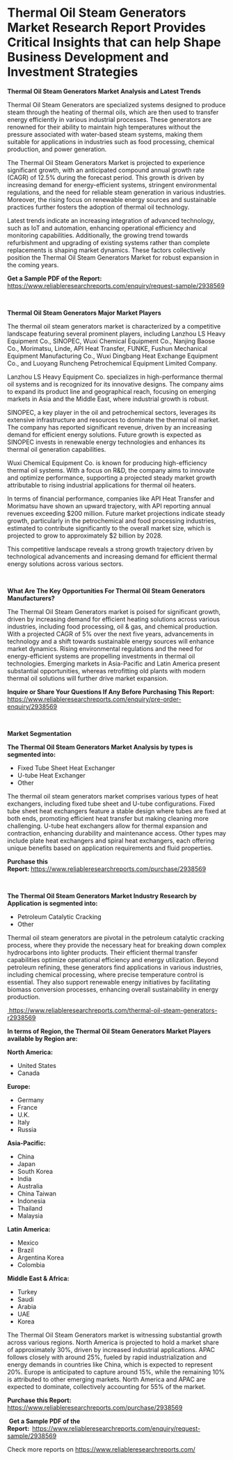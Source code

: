 <p><h1>Thermal Oil Steam Generators Market Research Report Provides Critical Insights that can help Shape Business Development and Investment Strategies</h1></p><p><strong>Thermal Oil Steam Generators Market Analysis and Latest Trends</strong></p>
<p><p>Thermal Oil Steam Generators are specialized systems designed to produce steam through the heating of thermal oils, which are then used to transfer energy efficiently in various industrial processes. These generators are renowned for their ability to maintain high temperatures without the pressure associated with water-based steam systems, making them suitable for applications in industries such as food processing, chemical production, and power generation.</p><p>The Thermal Oil Steam Generators Market is projected to experience significant growth, with an anticipated compound annual growth rate (CAGR) of 12.5% during the forecast period. This growth is driven by increasing demand for energy-efficient systems, stringent environmental regulations, and the need for reliable steam generation in various industries. Moreover, the rising focus on renewable energy sources and sustainable practices further fosters the adoption of thermal oil technology.</p><p>Latest trends indicate an increasing integration of advanced technology, such as IoT and automation, enhancing operational efficiency and monitoring capabilities. Additionally, the growing trend towards refurbishment and upgrading of existing systems rather than complete replacements is shaping market dynamics. These factors collectively position the Thermal Oil Steam Generators Market for robust expansion in the coming years.</p></p>
<p><strong>Get a Sample PDF of the Report:&nbsp;</strong> <a href="https://www.reliableresearchreports.com/enquiry/request-sample/2938569?utm_campaign=2255&utm_medium=2&utm_source=Github&utm_content=ia&utm_term=15032025&utm_id=thermal-oil-steam-generators">https://www.reliableresearchreports.com/enquiry/request-sample/2938569</a></p>
<p>&nbsp;</p>
<p><strong>Thermal Oil Steam Generators Major Market Players</strong></p>
<p><p>The thermal oil steam generators market is characterized by a competitive landscape featuring several prominent players, including Lanzhou LS Heavy Equipment Co., SINOPEC, Wuxi Chemical Equipment Co., Nanjing Baose Co., Morimatsu, Linde, API Heat Transfer, FUNKE, Fushun Mechanical Equipment Manufacturing Co., Wuxi Dingbang Heat Exchange Equipment Co., and Luoyang Runcheng Petrochemical Equipment Limited Company.</p><p>Lanzhou LS Heavy Equipment Co. specializes in high-performance thermal oil systems and is recognized for its innovative designs. The company aims to expand its product line and geographical reach, focusing on emerging markets in Asia and the Middle East, where industrial growth is robust.</p><p>SINOPEC, a key player in the oil and petrochemical sectors, leverages its extensive infrastructure and resources to dominate the thermal oil market. The company has reported significant revenue, driven by an increasing demand for efficient energy solutions. Future growth is expected as SINOPEC invests in renewable energy technologies and enhances its thermal oil generation capabilities.</p><p>Wuxi Chemical Equipment Co. is known for producing high-efficiency thermal oil systems. With a focus on R&D, the company aims to innovate and optimize performance, supporting a projected steady market growth attributable to rising industrial applications for thermal oil heaters.</p><p>In terms of financial performance, companies like API Heat Transfer and Morimatsu have shown an upward trajectory, with API reporting annual revenues exceeding $200 million. Future market projections indicate steady growth, particularly in the petrochemical and food processing industries, estimated to contribute significantly to the overall market size, which is projected to grow to approximately $2 billion by 2028. </p><p>This competitive landscape reveals a strong growth trajectory driven by technological advancements and increasing demand for efficient thermal energy solutions across various sectors.</p></p>
<p>&nbsp;</p>
<p><strong>What Are The Key Opportunities For Thermal Oil Steam Generators Manufacturers?</strong></p>
<p><p>The Thermal Oil Steam Generators market is poised for significant growth, driven by increasing demand for efficient heating solutions across various industries, including food processing, oil & gas, and chemical production. With a projected CAGR of 5% over the next five years, advancements in technology and a shift towards sustainable energy sources will enhance market dynamics. Rising environmental regulations and the need for energy-efficient systems are propelling investments in thermal oil technologies. Emerging markets in Asia-Pacific and Latin America present substantial opportunities, whereas retrofitting old plants with modern thermal oil solutions will further drive market expansion.</p></p>
<p><strong>Inquire or Share Your Questions If Any Before Purchasing This Report:</strong> <a href="https://www.reliableresearchreports.com/enquiry/pre-order-enquiry/2938569?utm_campaign=2255&utm_medium=2&utm_source=Github&utm_content=ia&utm_term=15032025&utm_id=thermal-oil-steam-generators">https://www.reliableresearchreports.com/enquiry/pre-order-enquiry/2938569</a></p>
<p>&nbsp;</p>
<p><strong>Market Segmentation</strong></p>
<p><strong>The Thermal Oil Steam Generators Market Analysis by types is segmented into:</strong></p>
<p><ul><li>Fixed Tube Sheet Heat Exchanger</li><li>U-tube Heat Exchanger</li><li>Other</li></ul></p>
<p><p>The thermal oil steam generators market comprises various types of heat exchangers, including fixed tube sheet and U-tube configurations. Fixed tube sheet heat exchangers feature a stable design where tubes are fixed at both ends, promoting efficient heat transfer but making cleaning more challenging. U-tube heat exchangers allow for thermal expansion and contraction, enhancing durability and maintenance access. Other types may include plate heat exchangers and spiral heat exchangers, each offering unique benefits based on application requirements and fluid properties.</p></p>
<p><strong>Purchase this Report:&nbsp;</strong><a href="https://www.reliableresearchreports.com/purchase/2938569?utm_campaign=2255&utm_medium=2&utm_source=Github&utm_content=ia&utm_term=15032025&utm_id=thermal-oil-steam-generators">https://www.reliableresearchreports.com/purchase/2938569</a></p>
<p>&nbsp;</p>
<p><strong>The Thermal Oil Steam Generators Market Industry Research by Application is segmented into:</strong></p>
<p><ul><li>Petroleum Catalytic Cracking</li><li>Other</li></ul></p>
<p><p>Thermal oil steam generators are pivotal in the petroleum catalytic cracking process, where they provide the necessary heat for breaking down complex hydrocarbons into lighter products. Their efficient thermal transfer capabilities optimize operational efficiency and energy utilization. Beyond petroleum refining, these generators find applications in various industries, including chemical processing, where precise temperature control is essential. They also support renewable energy initiatives by facilitating biomass conversion processes, enhancing overall sustainability in energy production.</p></p>
<p><a href="https://www.reliableresearchreports.com/thermal-oil-steam-generators-r2938569?utm_campaign=2255&utm_medium=2&utm_source=Github&utm_content=ia&utm_term=15032025&utm_id=thermal-oil-steam-generators">&nbsp;https://www.reliableresearchreports.com/thermal-oil-steam-generators-r2938569</a></p>
<p><strong>In terms of Region, the Thermal Oil Steam Generators Market Players available by Region are:</strong></p>
<p>
    <p> <strong> North America: </strong>
        <ul>
            <li>United States</li>
            <li>Canada</li>
        </ul>
        </p> 
    <p> <strong> Europe: </strong>
        <ul>
            <li>Germany</li>
            <li>France</li>
            <li>U.K.</li>
            <li>Italy</li>
            <li>Russia</li>
        </ul>
        </p> 
    <p> <strong> Asia-Pacific: </strong>
        <ul>
            <li>China</li>
            <li>Japan</li>
            <li>South Korea</li>
            <li>India</li>
            <li>Australia</li>
            <li>China Taiwan</li>
            <li>Indonesia</li>
            <li>Thailand</li>
            <li>Malaysia</li>
        </ul>
        </p> 
    <p> <strong> Latin America: </strong>
        <ul>
            <li>Mexico</li>
            <li>Brazil</li>
            <li>Argentina Korea</li>
            <li>Colombia</li>
        </ul>
        </p> 
    <p> <strong> Middle East & Africa: </strong>
        <ul>
            <li>Turkey</li>
            <li>Saudi</li>
            <li>Arabia</li>
            <li>UAE</li>
            <li>Korea</li>
        </ul>
    </p>
    </p>
<p><p>The Thermal Oil Steam Generators market is witnessing substantial growth across various regions. North America is projected to hold a market share of approximately 30%, driven by increased industrial applications. APAC follows closely with around 25%, fueled by rapid industrialization and energy demands in countries like China, which is expected to represent 20%. Europe is anticipated to capture around 15%, while the remaining 10% is attributed to other emerging markets. North America and APAC are expected to dominate, collectively accounting for 55% of the market.</p></p>
<p><strong>Purchase this Report: </strong><a href="https://www.reliableresearchreports.com/purchase/2938569?utm_campaign=2255&utm_medium=2&utm_source=Github&utm_content=ia&utm_term=15032025&utm_id=thermal-oil-steam-generators">https://www.reliableresearchreports.com/purchase/2938569</a></p>
<p>&nbsp;<strong>Get a Sample PDF of the Report:&nbsp;&nbsp;</strong><a href="https://www.reliableresearchreports.com/enquiry/request-sample/2938569?utm_campaign=2255&utm_medium=2&utm_source=Github&utm_content=ia&utm_term=15032025&utm_id=thermal-oil-steam-generators">https://www.reliableresearchreports.com/enquiry/request-sample/2938569</a></p>
<p><strong></strong></p>
<p>Check more reports on <a href="https://www.reliableresearchreports.com/?utm_campaign=2255&utm_medium=2&utm_source=Github&utm_content=ia&utm_term=15032025&utm_id=thermal-oil-steam-generators">https://www.reliableresearchreports.com/</a></p>
